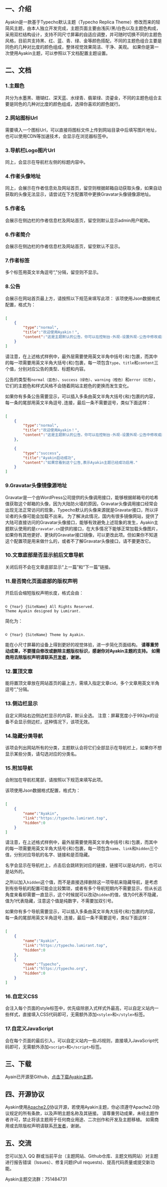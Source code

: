 ## 一、介绍
Ayakin是一款基于Typecho默认主题（Typecho Replica Theme）修改而来的轻简风主题，由本人独立开发完成，主题页面主要由浅灰/黑/白色以及主题色构成，采用双栏结构设计，支持不同尺寸屏幕的自适应调整，并可随时切换不同的主题色风格，目前共支持黑、红、蓝、青、绿、金等颜色搭配，不同的主题色组合主要是同色的几种对比度的颜色组成，整体视觉效果简洁、干净、美观。
如果你是第一次使用Ayakin主题，可以参照以下文档配置主题设置。

## 二、文档
### 1.主题色
共分为水墨黑、珊瑚红、深天蓝、水绿青、翡翠绿、烫鎏金，不同的主题色组合主要是同色的几种对比度的颜色组成，选择你喜欢的颜色就行。

### 2.网站图标Url
需要填入一个图标Url，可以直接将图标文件上传到网站目录中后填写图片地址，也可以使用CDN等加速技术，会显示在浏览器标签中。

### 3.导航栏Logo图片Url
同上，会显示在导航栏左侧的标题内容中。

### 4.作者头像地址
同上，会展示在作者信息处及网站首页，留空则根据邮箱自动获取头像，如果自动获取的头像无法显示，请尝试在下方配置项中更换Gravatar头像镜像源地址。

### 5.作者名
会展示在侧边栏的作者信息栏及网站首页，留空则默认显示admin用户昵称。

### 6.作者简介
会展示在侧边栏的作者信息栏及网站首页，留空默认不显示。

### 7.作者标签
多个标签用英文半角逗号“,”分隔，留空则不显示。

### 8.公告
会展示在网站首页最上方，请按照以下规范来填写此项：
该项使用Json数据格式配置，格式为：
```json

[
    {
        "type":"normal",
        "title":"欢迎使用Ayakin！",
        "content":"这是主题默认的公告，你可以在控制台-外观-设置外观-公告中修改或删除它。"
    }
]

```
请注意，在上述格式样例中，最外层需要使用英文半角中括号`[`和`]`包裹，而其中的每一项需要用英文半角大括号`{`和`}`包裹，每一项包含`type`、`title`和`content`三个值，分别对应公告的类型、标题和内容。

公告的类型有`normal（蓝色）`、`success（绿色）`、`warning（橙色）`和`error（红色）`，它们的主题色和样式风格不会随着网站主题色的更换而发生变化。

如果你有多条公告需要显示，可以插入多条由英文半角大括号`{`和`}`包裹的内容，每一条的尾部用英文半角逗号`,`连接，最后一条不需要逗号，类似下面这样：

```json

[
    {
        "type":"normal",
        "title":"欢迎使用Ayakin！",
        "content":"这是主题默认的公告，你可以在控制台-外观-设置外观-公告中修改或删除它。"
    },

    {
        "type":"success",
        "title":"Ayakin启动成功",
        "content":"如果您看到这个公告,表示Ayakin主题已经成功启用."
    }
]

```

### 9.Gravatar头像镜像源地址
Gravatar是一个由WordPress公司提供的头像调用接口，能够根据邮箱号的哈希值获取这个邮箱的头像，因为大陆防火墙的原因，Gravatar头像调用接口经常会出现无法正常访问的现象，Typecho默认的头像来源就是Gravatar接口，所以评论者的头像可能会加载不出来。
为了解决此情况，国内有很多镜像网站，提供了大陆可直接访问的Gravatar头像接口，能够有效避免上述现象的发生，Ayakin主题默认使用的是`cravatar.cn`提供的接口，在大多情况下能够正常加载头像图片，如果你有其他更好、更快的Gravatar接口镜像，可以更改此项。但如果你不知道这个配置项是用来做什么的，或者不了解Gravatar头像接口，请不要更改它。

### 10.文章底部是否显示前后文章导航
关闭后将不会在文章底部显示“上一篇”和“下一篇”链接。

### 11.是否简化页面底部的版权声明
开启后会缩短版权声明长度，格式会由：
```text

© {Year} {SiteName} All Rights Reserved.
Theme Ayakin designed by Lumirant.

```
简化为：
```text

© {Year} {SiteName} Theme by Ayakin.

```
能在小尺寸屏幕的设备上得到更好的视觉体验，进一步简化页面结构。
**请尊重劳动成果，不要擅自修改或删除主题版权标识，感谢你对Ayakin主题的支持。**
**如需商用去除版权声明请联系[开发者][1]，谢谢。**

### 12.置顶文章

能将置顶文章放在网站首页的最上方，需填入指定文章cid，多个文章用英文半角逗号“,”分隔。

### 13.侧边栏显示

自定义网站右边侧边栏显示的内容，默认全选。
注意：屏幕宽度小于992px的设备不会显示侧边栏，这种情况下，该项无效。

### 14.隐藏分类导航

该项会列出网站所有的分类，主题默认会将它们全部显示在导航栏上，如果你不想显示某些分类，请勾选对应的分类名。

### 15.附加导航
会附加在导航栏尾部，请按照以下规范来填写此项。

该项使用Json数据格式配置，格式为：
```json

[
    {
        "name":"Ayakin",
        "link":"https://typecho.lumirant.top",
        "hidden":0
    }
]

```
请注意，在上述格式样例中，最外层需要使用英文半角中括号`[`和`]`包裹，而其中的每一项需要用英文半角大括号`{`和`}`包裹，每一项包含`name`、`link`和`hidden`三个值，分别对应导航的名字、链接和是否隐藏。

名字会显示在导航栏上，点击后会跳转到对应的链接，链接可以是站内的，也可以是站外的。

之所以加入`hidden`这个值，而不是直接选择删除这一项导航来隐藏导航，是考虑到有些导航的配置可能会比较繁琐，或者有多个导航短期内不需要显示，但从长远角度来看却需要一直显示，这个时候就可以改动`hidden`的值，值为0代表不隐藏，值为1代表隐藏，注意这个值是纯数字，不需要加双引号。

如果你有多个导航需要显示，可以插入多条由英文半角大括号`{`和`}`包裹的内容，每一条的尾部用英文半角逗号`,`连接，最后一条不需要逗号，类似下面这样：

```json

[
    {
        "name":"Ayakin",
        "link":"https://typecho.lumirant.top",
        "hidden":0
    },
    {
        "name":"Typecho",
        "link":"https://typecho.org",
        "hidden":0
    }
]

```

### 16.自定义CSS
会注入每个页面的style标签中，优先级除嵌入式样式外最高，可以自定义站内一些样式，直接填入CSS代码即可，无需额外添加`<style>`和`</style>`标签。

### 17.自定义JavaScript
会在每个页面的最后引入，可以自定义站内一些JS规则，直接填入JavaScript代码即可，无需额外添加`<script>`和`</script>`标签。

## 三、下载

Ayain已开源至Github，[点击下载Ayakin主题][2]。

## 四、开源协议

Ayakin使用[Apache2.0][3]协议开源，若使用Ayakin主题，你必须遵守Apache2.0协议规定的所有条款，以及声明主题名称及其链接。
请尊重劳动成果，未经主题作者许可，禁止将该主题用于任何商业用途、二次创作和开发及主题移植。
如需商用或去除版权声明请联系[开发者][4]，谢谢。

## 五、交流

您可以加入 QQ 群或当前平台（主题网站、Github仓库、主题文档网站）对主题进行报告错误（Issues）、修复问题(Pull requests)、提高代码质量或提交新功能。

Ayakin主题交流群：751484731


  [1]: https://lumirant.top/
  [2]: https://github.com/lumirant/Ayakin-Theme
  [3]: https://github.com/lumirant/Ayakin-Theme/blob/main/LICENSE
  [4]: https://lumirant.top/